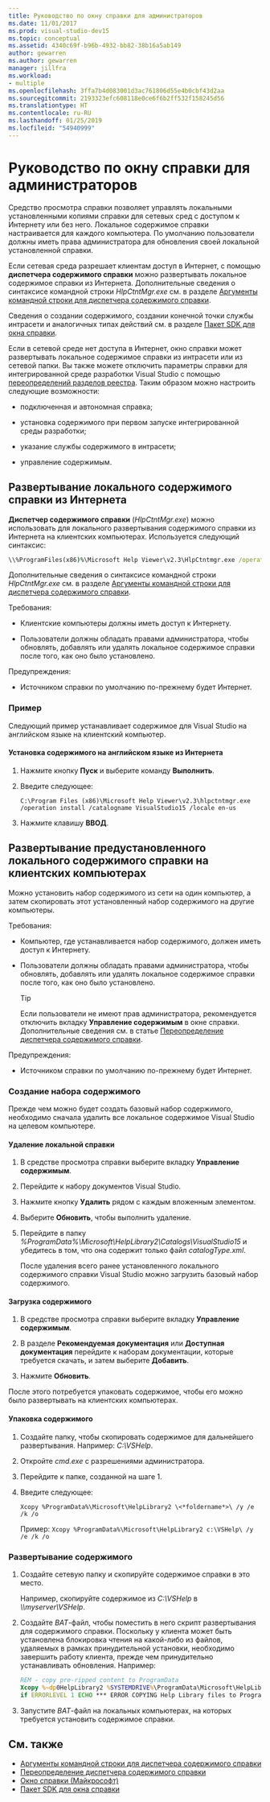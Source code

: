```yaml
---
title: Руководство по окну справки для администраторов
ms.date: 11/01/2017
ms.prod: visual-studio-dev15
ms.topic: conceptual
ms.assetid: 4340c69f-b96b-4932-bb82-38b16a5ab149
author: gewarren
ms.author: gewarren
manager: jillfra
ms.workload:
- multiple
ms.openlocfilehash: 3ffa7b4d083001d3ac761806d55e4b0cbf43d2aa
ms.sourcegitcommit: 2193323efc608118e0ce6f6b2ff532f158245d56
ms.translationtype: HT
ms.contentlocale: ru-RU
ms.lasthandoff: 01/25/2019
ms.locfileid: "54940999"
---
```

# <a name="help-viewer-administrator-guide"></a>Руководство по окну справки для администраторов

Средство просмотра справки позволяет управлять локальными установленными копиями справки для сетевых сред с доступом к Интернету или без него. Локальное содержимое справки настраивается для каждого компьютера. По умолчанию пользователи должны иметь права администратора для обновления своей локальной установленной справки.

Если сетевая среда разрешает клиентам доступ в Интернет, с помощью **диспетчера содержимого справки** можно развертывать локальное содержимое справки из Интернета. Дополнительные сведения о синтаксисе командной строки *HlpCtntMgr.exe* см. в разделе [Аргументы командной строки для диспетчера содержимого справки](../help-viewer/command-line-arguments.md).

Сведения о создании содержимого, создании конечной точки службы интрасети и аналогичных типах действий см. в разделе [Пакет SDK для окна справки](../extensibility/internals/microsoft-help-viewer-sdk.md).

Если в сетевой среде нет доступа в Интернет, окно справки может развертывать локальное содержимое справки из интрасети или из сетевой папки. Вы также можете отключить параметры справки для интегрированной среде разработки Visual Studio с помощью [переопределений разделов реестра](../help-viewer/behavior-overrides.md). Таким образом можно настроить следующие возможности:

- подключенная и автономная справка;

- установка содержимого при первом запуске интегрированной среды разработки;

- указание службы содержимого в интрасети;

- управление содержимым.

## <a name="deploy-local-help-content-from-the-internet"></a>Развертывание локального содержимого справки из Интернета

**Диспетчер содержимого справки** (*HlpCtntMgr.exe*) можно использовать для локального развертывания содержимого справки из Интернета на клиентских компьютерах. Используется следующий синтаксис:

```cmd
\\%ProgramFiles(x86)%\Microsoft Help Viewer\v2.3\HlpCtntmgr.exe /operation \<*name*> /catalogname \<*catalog name*> /locale \<*locale*>
```

Дополнительные сведения о синтаксисе командной строки *HlpCtntMgr.exe* см. в разделе [Аргументы командной строки для диспетчера содержимого справки](../help-viewer/command-line-arguments.md).

Требования:

-   Клиентские компьютеры должны иметь доступ к Интернету.

-   Пользователи должны обладать правами администратора, чтобы обновлять, добавлять или удалять локальное содержимое справки после того, как оно было установлено.

Предупреждения:

-   Источником справки по умолчанию по-прежнему будет Интернет.

### <a name="example"></a>Пример

Следующий пример устанавливает содержимое для Visual Studio на английском языке на клиентский компьютер.

#### <a name="to-install-english-content-from-the-internet"></a>Установка содержимого на английском языке из Интернета

1.  Нажмите кнопку **Пуск** и выберите команду **Выполнить**.

2.  Введите следующее:

     `C:\Program Files (x86)\Microsoft Help Viewer\v2.3\hlpctntmgr.exe /operation install /catalogname VisualStudio15 /locale en-us`

3.  Нажмите клавишу **ВВОД**.

## <a name="deploy-pre-installed-local-help-content-on-client-computers"></a>Развертывание предустановленного локального содержимого справки на клиентских компьютерах

Можно установить набор содержимого из сети на один компьютер, а затем скопировать этот установленный набор содержимого на другие компьютеры.

Требования:

-   Компьютер, где устанавливается набор содержимого, должен иметь доступ к Интернету.

-   Пользователи должны обладать правами администратора, чтобы обновлять, добавлять или удалять локальное содержимое справки после того, как оно было установлено.

    > [!TIP]
    > Если пользователи не имеют прав администратора, рекомендуется отключить вкладку **Управление содержимым** в окне справки. Дополнительные сведения см. в статье [Переопределение диспетчера содержимого справки](../help-viewer/behavior-overrides.md).

Предупреждения:

-   Источником справки по умолчанию по-прежнему будет Интернет.

### <a name="create-the-content-set"></a>Создание набора содержимого

Прежде чем можно будет создать базовый набор содержимого, необходимо сначала удалить все локальное содержимое Visual Studio на целевом компьютере.

#### <a name="to-uninstall-local-help"></a>Удаление локальной справки

1. В средстве просмотра справки выберите вкладку **Управление содержимым**.

2. Перейдите к набору документов Visual Studio.

3. Нажмите кнопку **Удалить** рядом с каждым вложенным элементом.

4. Выберите **Обновить**, чтобы выполнить удаление.

5. Перейдите в папку *%ProgramData%\Microsoft\HelpLibrary2\Catalogs\VisualStudio15* и убедитесь в том, что она содержит только файл *catalogType.xml*.

   После удаления всего ранее установленного локального содержимого справки Visual Studio можно загрузить базовый набор содержимого.

#### <a name="to-download-the-content"></a>Загрузка содержимого

1.  В средстве просмотра справки выберите вкладку **Управление содержимым**.

2.  В разделе **Рекомендуемая документация** или **Доступная документация** перейдите к наборам документации, которые требуется скачать, и затем выберите **Добавить**.

3.  Нажмите **Обновить**.

После этого потребуется упаковать содержимое, чтобы его можно было развертывать на клиентских компьютерах.

#### <a name="to-package-the-content"></a>Упаковка содержимого

1.  Создайте папку, чтобы скопировать содержимое для дальнейшего развертывания. Например: *C:\VSHelp*.

2.  Откройте *cmd.exe* с разрешениями администратора.

3.  Перейдите к папке, созданной на шаге 1.

4.  Введите следующее:

     `Xcopy %ProgramData%\Microsoft\HelpLibrary2 \<*foldername*>\ /y /e /k /o `

     Пример: `Xcopy %ProgramData%\Microsoft\HelpLibrary2 c:\VSHelp\ /y /e /k /o`

### <a name="deploy-the-content"></a>Развертывание содержимого

1.  Создайте сетевую папку и скопируйте содержимое справки в это место.

     Например, скопируйте содержимое из *C:\VSHelp* в *\\\myserver\VSHelp*.

2.  Создайте *BAT*-файл, чтобы поместить в него скрипт развертывания для содержимого справки. Поскольку у клиента может быть установлена блокировка чтения на какой-либо из файлов, удаляемых в рамках принудительной установки, необходимо завершить работу клиента, прежде чем принудительно устанавливать обновления. Например:

    ```cmd
    REM - copy pre-ripped content to ProgramData
    Xcopy %~dp0HelpLibrary2 %SYSTEMDRIVE%\ProgramData\Microsoft\HelpLibrary2\ /y /e /k /o
    if ERRORLEVEL 1 ECHO *** ERROR COPYING Help Library files to ProgramData (%ERRORLEVEL%)
    ```

3.  Запустите *BAT*-файл на локальных компьютерах, на которых требуется установить содержимое справки.

## <a name="see-also"></a>См. также

- [Аргументы командной строки для диспетчера содержимого справки](../help-viewer/command-line-arguments.md)
- [Переопределение диспетчера содержимого справки](../help-viewer/behavior-overrides.md)
- [Окно справки (Майкрософт)](../help-viewer/overview.md)
- [Пакет SDK для окна справки](../extensibility/internals/microsoft-help-viewer-sdk.md)